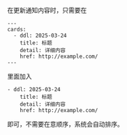 在更新通知内容时，只需要在
```
---
cards:
  - ddl: 2025-03-24
    title: 标题
    detail: 详细内容
    href: http://example.com/
---
```
里面加入
```
- ddl: 2025-03-24
    title: 标题
    detail: 详细内容
    href: http://example.com/
```
即可，不需要在意顺序，系统会自动排序。